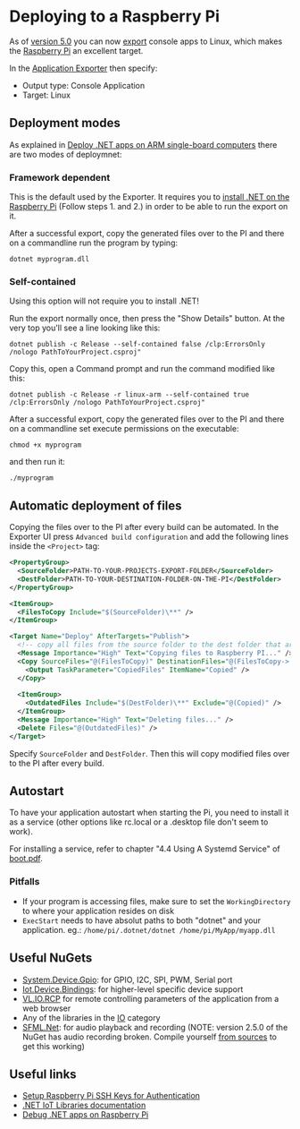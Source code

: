 # Deploying to a Raspberry Pi

As of [version 5.0](../../changelog/5.x.md) you can now [export](../hde/exporting.md) console apps to Linux, which makes the [Raspberry Pi](https://www.raspberrypi.com/) an excellent target. 

In the [Application Exporter](../hde/exporting.md) then specify:
- Output type: Console Application
- Target: Linux

## Deployment modes
As explained in [Deploy .NET apps on ARM single-board computers](https://learn.microsoft.com/en-us/dotnet/iot/deployment#deploying-a-framework-dependent-app) there are two modes of deploymnet:

### Framework dependent
This is the default used by the Exporter. It requires you to [install .NET on the Raspberry Pi](https://learn.microsoft.com/en-us/dotnet/iot/deployment#deploying-a-framework-dependent-app) (Follow steps 1. and 2.) in order to be able to run the export on it. 

After a successful export, copy the generated files over to the PI and there on a commandline run the program by typing:

``dotnet myprogram.dll``

### Self-contained
Using this option will not require you to install .NET!

Run the export normally once, then press the "Show Details" button. At the very top you'll see a line looking like this:

``dotnet publish -c Release --self-contained false /clp:ErrorsOnly /nologo PathToYourProject.csproj"``

Copy this, open a Command prompt and run the command modified like this:

``dotnet publish -c Release -r linux-arm --self-contained true /clp:ErrorsOnly /nologo PathToYourProject.csproj"``

After a successful export, copy the generated files over to the PI and there on a commandline set execute permissions on the executable:

``chmod +x myprogram``

and then run it:

``./myprogram``

## Automatic deployment of files
Copying the files over to the PI after every build can be automated. In the Exporter UI press ``Advanced build configuration`` and add the following lines inside the ``<Project>`` tag: 

```xml
<PropertyGroup>    
  <SourceFolder>PATH-TO-YOUR-PROJECTS-EXPORT-FOLDER</SourceFolder>
  <DestFolder>PATH-TO-YOUR-DESTINATION-FOLDER-ON-THE-PI</DestFolder>
</PropertyGroup>

<ItemGroup>
  <FilesToCopy Include="$(SourceFolder)\**" />
</ItemGroup>

<Target Name="Deploy" AfterTargets="Publish">
  <!-- copy all files from the source folder to the dest folder that are newer or don't exist in the dest folder -->
  <Message Importance="High" Text="Copying files to Raspberry PI..." />
  <Copy SourceFiles="@(FilesToCopy)" DestinationFiles="@(FilesToCopy->'$(DestFolder)\%(RecursiveDir)%(Filename)%(Extension)')" SkipUnchangedFiles="True">
    <Output TaskParameter="CopiedFiles" ItemName="Copied" />
  </Copy>
    
  <ItemGroup>
    <OutdatedFiles Include="$(DestFolder)\**" Exclude="@(Copied)" />
  </ItemGroup>
  <Message Importance="High" Text="Deleting files..." />
  <Delete Files="@(OutdatedFiles)" />
</Target>
```

Specify ``SourceFolder`` and ``DestFolder``. Then this will copy modified files over to the PI after every build.

## Autostart
To have your application autostart when starting the Pi, you need to install it as a service (other options like rc.local or a .desktop file don't seem to work).

For installing a service, refer to chapter "4.4 Using A Systemd Service" of [boot.pdf](https://github.com/thagrol/Guides/blob/main/boot.pdf).

### Pitfalls
- If your program is accessing files, make sure to set the ``WorkingDirectory`` to where your application resides on disk
- ``ExecStart`` needs to have absolut paths to both "dotnet" and your application. eg.: ``/home/pi/.dotnet/dotnet /home/pi/MyApp/myapp.dll`` 

## Useful NuGets
- [System.Device.Gpio](https://www.nuget.org/packages/System.Device.Gpio): for GPIO, I2C, SPI, PWM, Serial port
- [Iot.Device.Bindings](https://www.nuget.org/packages/Iot.Device.Bindings): for higher-level specific device support
- [VL.IO.RCP](https://www.nuget.org/packages/VL.IO.RCP) for remote controlling parameters of the application from a web browser
- Any of the libraries in the [IO](../libraries/io.md) category
- [SFML.Net](https://www.nuget.org/packages/SFML.Net): for audio playback and recording (NOTE: version 2.5.0 of the NuGet has audio recording broken. Compile yourself [from sources](https://github.com/SFML/SFML.Net) to get this working)

## Useful links
- [Setup Raspberry Pi SSH Keys for Authentication](https://pimylifeup.com/raspberry-pi-ssh-keys/)
- [.NET IoT Libraries documentation](https://learn.microsoft.com/en-us/dotnet/iot/)
- [Debug .NET apps on Raspberry Pi](https://learn.microsoft.com/en-us/dotnet/iot/debugging?source=recommendations)
